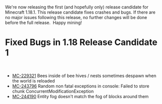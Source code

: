 We're now releasing the first (and hopefully only) release candidate for Minecraft 1.18.1. This release candidate fixes crashes and bugs. If there are no major issues following this release, no further changes will be done before the full release. ​ Happy mining! ​

# Fixed Bugs in 1.18 Release Candidate 1

​

-   [MC-229321](https://bugs.mojang.com/browse/MC-229321) Bees inside of bee hives / nests sometimes despawn when the world is reloaded
-   [MC-243796](https://bugs.mojang.com/browse/MC-243796) Random non fatal exceptions in console: Failed to store chunk ConcurrentModificationException
-   [MC-244190](https://bugs.mojang.com/browse/MC-244190) Entity fog doesn't match the fog of blocks around them